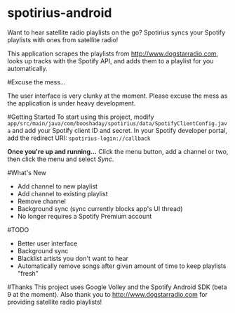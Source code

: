 # spotirius-android
Want to hear satellite radio playlists on the go? Spotirius syncs your Spotify playlists with ones from satellite radio!

This application scrapes the playlists from http://www.dogstarradio.com, looks up tracks with the Spotify API, and adds them to a playlist for you automatically.

#Excuse the mess...

The user interface is very clunky at the moment. Please excuse the mess as the application is under heavy development.


#Getting Started
To start using this project, modify <code>app/src/main/java/com/booshaday/spotirius/data/SpotifyClientConfig.java</code> and add your Spotify client ID and secret. In your Spotify developer portal, add the redirect URI: <code>spotirius-login://callback</code>

**Once you're up and running...**
Click the menu button, add a channel or two, then click the menu and select *Sync*.


#What's New
* Add channel to new playlist
* Add channel to existing playlist
* Remove channel
* Background sync (sync currently blocks app's UI thread)
* No longer requires a Spotify Premium account


#TODO
* Better user interface
* Background sync
* Blacklist artists you don't want to hear
* Automatically remove songs after given amount of time to keep playlists "fresh"



#Thanks
This project uses Google Volley and the Spotify Android SDK (beta 9 at the moment). Also thank you to http://www.dogstarradio.com for providing satellite radio playlists!
